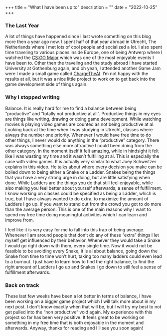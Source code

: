 +++
title = "What I have been up to"
description = ""
date = "2022-10-25"
+++

### The Last Year

A lot of things have happened since I last wrote something on this blog more then a year ago now. I spent half of that year abroad in Utrecht, The Netherlands where I met lots of cool people and socialized a lot. I also spent time traveling to various places inside Europe, one of being Antwerp where I watched the [CS:GO Major](https://twitter.com/riley_okumura/status/1528036577439522818?s=20&t=Sbt0Jkz4KMLk5GEPcGlDdg) which was one of the most enjoyable events I have been to. Other then the traveling and the study abroad I have started University at Gothenburg again, and oh yeah, I attended another Game Jam were I made a small game called [ChargeTheAI](https://r8teful.itch.io/chargetheai). I’m not happy with the results at all, but it was a nice little project to work on to get back into the game development side of things again.

### Why I stopped writing

Balance. It is really hard for me to find a balance between being “productive” and “totally not productive at all”. Productive things in my eyes are things like writing, drawing or doing game development. While watching movies & playing video games are counted as not being productive at al. Looking back at the time when I was studying in Utrecht, classes where always the number one priority. Whenever I would have free time to do other things, I never would do anything in the “productive” category. There was always something else more attractive I could been doing from the other category. In the moment itself it felt amazing, while in hindsight it felt like I was wasting my time and it wasn’t fulfilling at al. This is especially the case with video games. It is actually very similar to what Joey Schweitzer explains in [this](https://youtu.be/5Gzv61nYVZI) video. He talks about where every decision you make can be boiled down to being either a Snake or a Ladder. Snakes being the things that you have a very strong urge in doing, but are little satisfying when done. While Ladders are the things you do that still feel enjoyable, while also making you feel better about yourself afterwards; a sense of fulfillment. I know working on classes could be specified as being a Ladder, which is true, but I have always wanted to do extra, to maximize the amount of Ladders I go up. If you want to stand out from the crowd you got to do more than the average person. This is one of the main reasons why I want to spend my free time doing meaningful activities which I can learn and improve from. 

I feel like it is very easy for me to fall into this trap of being average. Whenever I am around people that don’t do any of these “extra” things I let myself get influenced by their behavior. Whenever they would take a Snake I would go right down with them, every single time. Now it would not be feasible to be avoiding every Snake, it is al about balance, going down the Snake from time to time won’t hurt, taking too many ladders could even lead to a burnout. I just have to learn how to find the right balance, to find the right amount of Ladders I go up and Snakes I go down to still feel a sense of fulfillment afterwards. 

### Back on track

These last few weeks have been a lot better in terms of balance, I have been working on a bigger game project which I will talk more about in my next post. I don't know exactly when that will be, but I will try my best to not get pulled into the “non productive” void again. My experience with this project so far has been very positive. It feels great to be working on something in my free time that is both enjoyable in the moment and afterwards. Anyway, thanks for reading and I’ll see you soon again!